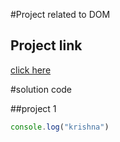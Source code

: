 #Project related to DOM 

## Project link
[click here](https://stackblitz.com/edit/dom-project-chaiaurcode?file=index.html)

#solution code

##project 1

```javascript
console.log("krishna")
```